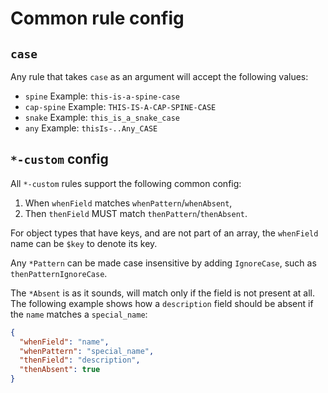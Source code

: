 # Common rule config

## `case`

Any rule that takes `case` as an argument will accept the following values:

  * `spine` Example: `this-is-a-spine-case`
  * `cap-spine` Example: `THIS-IS-A-CAP-SPINE-CASE`
  * `snake`  Example: `this_is_a_snake_case`
  * `any`  Example: `thisIs-..Any_CASE`


## `*-custom` config

All `*-custom` rules support the following common config:

1. When `whenField` matches `whenPattern`/`whenAbsent`,
2. Then `thenField` MUST match `thenPattern`/`thenAbsent`.

For object types that have keys, and are not part of an array, the `whenField` name can be `$key` to denote its key.

Any `*Pattern` can be made case insensitive by adding `IgnoreCase`, such as `thenPatternIgnoreCase`.

The `*Absent` is as it sounds, will match only if the field is not present at all. The following example shows how a `description` field should be absent if the `name` matches a `special_name`:

```json
{
  "whenField": "name",
  "whenPattern": "special_name",
  "thenField": "description",
  "thenAbsent": true
}
```
